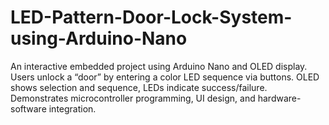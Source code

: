 # LED-Pattern-Door-Lock-System-using-Arduino-Nano
An interactive embedded project using Arduino Nano and OLED display. Users unlock a “door” by entering a color LED sequence via buttons. OLED shows selection and sequence, LEDs indicate success/failure. Demonstrates microcontroller programming, UI design, and hardware-software integration.
